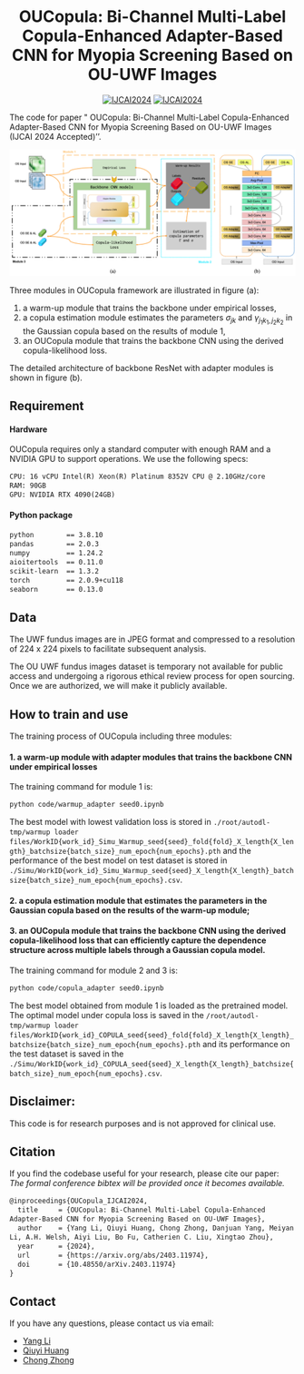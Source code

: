 

<div align="center">

# OUCopula: Bi-Channel Multi-Label Copula-Enhanced Adapter-Based CNN for Myopia Screening Based on OU-UWF Images

[![IJCAI2024](https://img.shields.io/badge/arXiv-2403.11974-blue)](https://doi.org/10.48550/arXiv.2403.11974) [![IJCAI2024](https://img.shields.io/badge/Conference-IJCAI2024-green)](https://doi.org/10.48550/arXiv.2403.11974)



</div>

The code for paper " OUCopula: Bi-Channel Multi-Label Copula-Enhanced Adapter-Based CNN for Myopia Screening Based on OU-UWF Images (IJCAI 2024 Accepted)’’.

![Readme Banner](fig/readme_banner.png)

Three modules in OUCopula framework are illustrated in figure (a):
1. a warm-up module that trains the backbone under empirical losses,
2. a copula estimation module estimates the parameters $\sigma_{jk}$ and $\gamma_{j_1k_1, j_2k_2}$ in the Gaussian copula based on the results of module 1,
3. an OUCopula module that trains the backbone CNN using the derived copula-likelihood loss.

The detailed architecture of backbone ResNet with adapter modules is shown in figure (b).

## Requirement
#### Hardware
OUCopula requires only a standard computer with enough RAM and a NVIDIA GPU to support operations. We use the following specs:

    CPU: 16 vCPU Intel(R) Xeon(R) Platinum 8352V CPU @ 2.10GHz/core
    RAM: 90GB
    GPU: NVIDIA RTX 4090(24GB)

#### Python package
    python        == 3.8.10
    pandas        == 2.0.3
    numpy         == 1.24.2
    aioitertools  == 0.11.0
    scikit-learn  == 1.3.2
    torch         == 2.0.9+cu118
    seaborn       == 0.13.0

## Data
The UWF fundus images are in JPEG format and compressed to a resolution of 224 x 224 pixels to facilitate subsequent analysis.

The OU UWF fundus images dataset is temporary not available for public access and undergoing a rigorous ethical review process for open sourcing. Once we are authorized, we will make it publicly available.

## How to train and use
The training process of OUCopula including three modules: 
#### 1. a warm-up module with adapter modules that trains the backbone CNN under empirical losses
The training command for module 1 is:

```bash 
python code/warmup_adapter seed0.ipynb
```

The best model with lowest validation loss is stored in `./root/autodl-tmp/warmup loader files/WorkID{work_id}_Simu_Warmup_seed{seed}_fold{fold}_X_length{X_length}_batchsize{batch_size}_num_epoch{num_epochs}.pth` 
and the performance of the best model on test dataset is stored in `./Simu/WorkID{work_id}_Simu_Warmup_seed{seed}_X_length{X_length}_batchsize{batch_size}_num_epoch{num_epochs}.csv`.

#### 2. a copula estimation module that estimates the parameters in the Gaussian copula based on the results of the warm-up module; 
#### 3. an OUCopula module that trains the backbone CNN using the derived copula-likelihood loss that can efficiently capture the dependence structure across multiple labels through a Gaussian copula model.
The training command for module 2 and 3 is:

```bash
python code/copula_adapter seed0.ipynb
```

The best model obtained from module 1 is loaded as the pretrained model. The optimal model under copula loss is saved in the `/root/autodl-tmp/warmup loader files/WorkID{work_id}_COPULA_seed{seed}_fold{fold}_X_length{X_length}_batchsize{batch_size}_num_epoch{num_epochs}.pth` and its performance on the test dataset is saved in the `./Simu/WorkID{work_id}_COPULA_seed{seed}_X_length{X_length}_batchsize{batch_size}_num_epoch{num_epochs}.csv`.

## Disclaimer: 
This code is for research purposes and is not approved for clinical use.

## Citation
If you find the codebase useful for your research, please cite our paper:
*The formal conference bibtex will be provided once it becomes available.*
```
@inproceedings{OUCopula_IJCAI2024,
  title     = {OUCopula: Bi-Channel Multi-Label Copula-Enhanced Adapter-Based CNN for Myopia Screening Based on OU-UWF Images},
  author    = {Yang Li, Qiuyi Huang, Chong Zhong, Danjuan Yang, Meiyan Li, A.H. Welsh, Aiyi Liu, Bo Fu, Catherien C. Liu, Xingtao Zhou},
  year      = {2024},
  url       = {https://arxiv.org/abs/2403.11974},
  doi       = {10.48550/arXiv.2403.11974}
}
```
<!--   booktitle = {Proceedings of the Thirty-Second International Joint Conference on
               Artificial Intelligence, {IJCAI-23}},
  publisher = {International Joint Conferences on Artificial Intelligence Organization},
  editor    = {Edith Elkind},
  pages     = {4984--4992},
  month     = {8},
  note      = {Main Track},
  doi       = {10.24963/ijcai.2023/554}, -->


## Contact
If you have any questions, please contact us via email:
* [Yang Li](18110980006@fudan.edu.cn)
* [Qiuyi Huang](charley.huang@connect.polyu.hk)
* [Chong Zhong](chzhong@polyu.edu.hk)